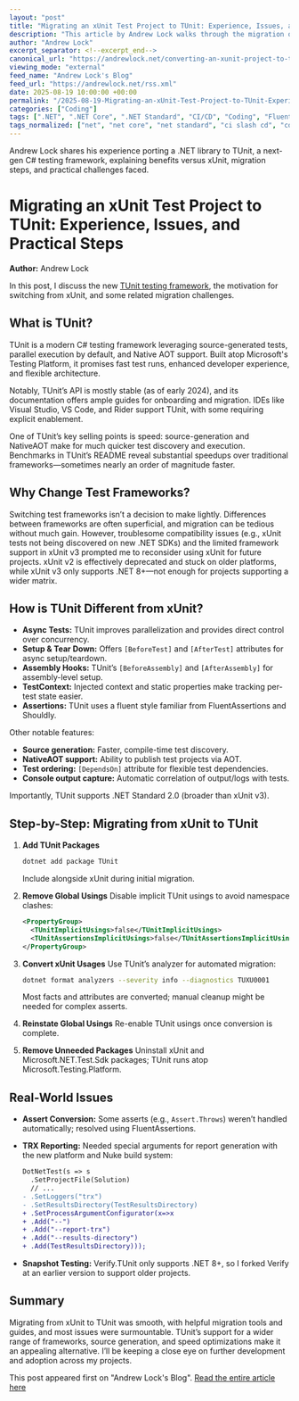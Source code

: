 ```yaml
---
layout: "post"
title: "Migrating an xUnit Test Project to TUnit: Experience, Issues, and Practical Steps"
description: "This article by Andrew Lock walks through the migration of an open source .NET library from xUnit to the new TUnit testing framework. It covers key TUnit features, reasons for switching from xUnit, substantial differences between frameworks, and a step-by-step conversion approach—including real-world challenges and solutions for CI and snapshot testing."
author: "Andrew Lock"
excerpt_separator: <!--excerpt_end-->
canonical_url: "https://andrewlock.net/converting-an-xunit-project-to-tunit/"
viewing_mode: "external"
feed_name: "Andrew Lock's Blog"
feed_url: "https://andrewlock.net/rss.xml"
date: 2025-08-19 10:00:00 +00:00
permalink: "/2025-08-19-Migrating-an-xUnit-Test-Project-to-TUnit-Experience-Issues-and-Practical-Steps.html"
categories: ["Coding"]
tags: [".NET", ".NET Core", ".NET Standard", "CI/CD", "Coding", "FluentAssertions", "IDE Support", "Microsoft.Testing.Platform", "MSTest", "NativeAOT", "Nuke Build System", "NUnit", "Posts", "Snapshot Testing", "Source Generators", "Test Automation", "Test Migration", "Testing", "Testing Frameworks", "TRX Test Reports", "TUnit", "Verify", "xUnit"]
tags_normalized: ["net", "net core", "net standard", "ci slash cd", "coding", "fluentassertions", "ide support", "microsoft dot testing dot platform", "mstest", "nativeaot", "nuke build system", "nunit", "posts", "snapshot testing", "source generators", "test automation", "test migration", "testing", "testing frameworks", "trx test reports", "tunit", "verify", "xunit"]
---
```


Andrew Lock shares his experience porting a .NET library to TUnit, a next-gen C# testing framework, explaining benefits versus xUnit, migration steps, and practical challenges faced.<!--excerpt_end-->

# Migrating an xUnit Test Project to TUnit: Experience, Issues, and Practical Steps

**Author:** Andrew Lock

In this post, I discuss the new [TUnit testing framework](https://github.com/thomhurst/TUnit), the motivation for switching from xUnit, and some related migration challenges.

## What is TUnit?

TUnit is a modern C# testing framework leveraging source-generated tests, parallel execution by default, and Native AOT support. Built atop Microsoft's Testing Platform, it promises fast test runs, enhanced developer experience, and flexible architecture.

Notably, TUnit’s API is mostly stable (as of early 2024), and its documentation offers ample guides for onboarding and migration. IDEs like Visual Studio, VS Code, and Rider support TUnit, with some requiring explicit enablement.

One of TUnit’s key selling points is speed: source-generation and NativeAOT make for much quicker test discovery and execution. Benchmarks in TUnit’s README reveal substantial speedups over traditional frameworks—sometimes nearly an order of magnitude faster.

## Why Change Test Frameworks?

Switching test frameworks isn’t a decision to make lightly. Differences between frameworks are often superficial, and migration can be tedious without much gain. However, troublesome compatibility issues (e.g., xUnit tests not being discovered on new .NET SDKs) and the limited framework support in xUnit v3 prompted me to reconsider using xUnit for future projects. xUnit v2 is effectively deprecated and stuck on older platforms, while xUnit v3 only supports .NET 8+—not enough for projects supporting a wider matrix.

## How is TUnit Different from xUnit?

- **Async Tests:** TUnit improves parallelization and provides direct control over concurrency.
- **Setup & Tear Down:** Offers `[BeforeTest]` and `[AfterTest]` attributes for async setup/teardown.
- **Assembly Hooks:** TUnit’s `[BeforeAssembly]` and `[AfterAssembly]` for assembly-level setup.
- **TestContext:** Injected context and static properties make tracking per-test state easier.
- **Assertions:** TUnit uses a fluent style familiar from FluentAssertions and Shouldly.

Other notable features:

- **Source generation:** Faster, compile-time test discovery.
- **NativeAOT support:** Ability to publish test projects via AOT.
- **Test ordering:** `[DependsOn]` attribute for flexible test dependencies.
- **Console output capture:** Automatic correlation of output/logs with tests.

Importantly, TUnit supports .NET Standard 2.0 (broader than xUnit v3).

## Step-by-Step: Migrating from xUnit to TUnit

1. **Add TUnit Packages**

   ```bash
   dotnet add package TUnit
   ```

   Include alongside xUnit during initial migration.

2. **Remove Global Usings**
   Disable implicit TUnit usings to avoid namespace clashes:

   ```xml
   <PropertyGroup>
     <TUnitImplicitUsings>false</TUnitImplicitUsings>
     <TUnitAssertionsImplicitUsings>false</TUnitAssertionsImplicitUsings>
   </PropertyGroup>
   ```

3. **Convert xUnit Usages**
   Use TUnit’s analyzer for automated migration:

   ```bash
   dotnet format analyzers --severity info --diagnostics TUXU0001
   ```

   Most facts and attributes are converted; manual cleanup might be needed for complex asserts.

4. **Reinstate Global Usings**
   Re-enable TUnit usings once conversion is complete.

5. **Remove Unneeded Packages**
   Uninstall xUnit and Microsoft.NET.Test.Sdk packages; TUnit runs atop Microsoft.Testing.Platform.

## Real-World Issues

- **Assert Conversion:** Some asserts (e.g., `Assert.Throws`) weren’t handled automatically; resolved using FluentAssertions.
- **TRX Reporting:** Needed special arguments for report generation with the new platform and Nuke build system:

   ```diff
   DotNetTest(s => s
     .SetProjectFile(Solution)
     // ...
   - .SetLoggers("trx")
   - .SetResultsDirectory(TestResultsDirectory)
   + .SetProcessArgumentConfigurator(x=>x
   + .Add("--")
   + .Add("--report-trx")
   + .Add("--results-directory")
   + .Add(TestResultsDirectory)));
   ```

- **Snapshot Testing:** Verify.TUnit only supports .NET 8+, so I forked Verify at an earlier version to support older projects.

## Summary

Migrating from xUnit to TUnit was smooth, with helpful migration tools and guides, and most issues were surmountable. TUnit’s support for a wider range of frameworks, source generation, and speed optimizations make it an appealing alternative. I’ll be keeping a close eye on further development and adoption across my projects.

This post appeared first on "Andrew Lock's Blog". [Read the entire article here](https://andrewlock.net/converting-an-xunit-project-to-tunit/)
